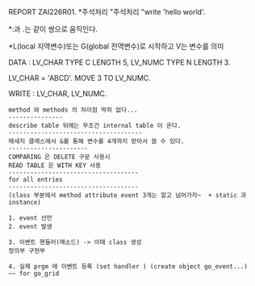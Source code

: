 REPORT ZAI226R01.
 *주석처리
 "주석처리
 "write 'hello world'.

 *:과 .는 같이 쌍으로 움직인다.


 *L(local 지역변수)또는 G(global 전역변수)로 시작하고 V는 변수를 의미

 DATA : LV_CHAR TYPE C LENGTH 5,
    LV_NUMC TYPE N LENGTH 3.

 LV_CHAR = 'ABCD'.
 MOVE 3 TO LV_NUMC.

 WRITE : LV_CHAR,
    LV_NUMC.
    
    
    
    
    
    
    method 와 methods 의 차이점 딱히 없다...
    ---------------
    describe table 뒤에는 무조건 internal table 이 온다.
    -------------------------------------
    메세지 클래스에서 &를 통해 변수를 4개까지 받아서 쓸 수 있다. 
    ----------------------
    COMPARING 은 DELETE 구문 사용시 
    READ TABLE 은 WITH KEY 사용
    ------------------------------------
    for all entries
    ------------------------------------
    (class 부분에서 method attribute event 3개는 알고 넘어가자~  + static 과 instance)
    
    1. event 선언
    2. event 발생
    
    3. 이벤트 핸들러(메소드) -> 이때 class 생성
    정의부 구현부
    
    4. 실제 prgm 에 이벤트 등록 (set handler ) (create object go_event...)
    ~~ for go_grid
    
    
    
    
    
    
    
    
    
    
    
    
 
    
